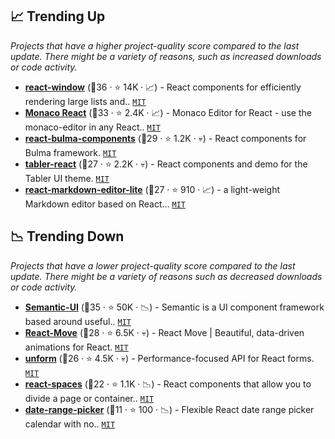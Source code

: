 ## 📈 Trending Up

_Projects that have a higher project-quality score compared to the last update. There might be a variety of reasons, such as increased downloads or code activity._

- <b><a href="https://github.com/bvaughn/react-window">react-window</a></b> (🥈36 ·  ⭐ 14K · 📈) - React components for efficiently rendering large lists and.. <code><a href="http://bit.ly/34MBwT8">MIT</a></code>
- <b><a href="https://github.com/suren-atoyan/monaco-react">Monaco React</a></b> (🥈33 ·  ⭐ 2.4K · 📈) - Monaco Editor for React - use the monaco-editor in any React.. <code><a href="http://bit.ly/34MBwT8">MIT</a></code>
- <b><a href="https://github.com/couds/react-bulma-components">react-bulma-components</a></b> (🥉29 ·  ⭐ 1.2K · 💀) - React components for Bulma framework. <code><a href="http://bit.ly/34MBwT8">MIT</a></code>
- <b><a href="https://github.com/tabler/tabler-react">tabler-react</a></b> (🥉27 ·  ⭐ 2.2K · 💀) - React components and demo for the Tabler UI theme. <code><a href="http://bit.ly/34MBwT8">MIT</a></code>
- <b><a href="https://github.com/HarryChen0506/react-markdown-editor-lite">react-markdown-editor-lite</a></b> (🥉27 ·  ⭐ 910 · 📈) - a light-weight Markdown editor based on React... <code><a href="http://bit.ly/34MBwT8">MIT</a></code>

## 📉 Trending Down

_Projects that have a lower project-quality score compared to the last update. There might be a variety of reasons such as decreased downloads or code activity._

- <b><a href="https://github.com/Semantic-Org/Semantic-UI">Semantic-UI</a></b> (🥈35 ·  ⭐ 50K · 📉) - Semantic is a UI component framework based around useful.. <code><a href="http://bit.ly/34MBwT8">MIT</a></code>
- <b><a href="https://github.com/sghall/react-move">React-Move</a></b> (🥉28 ·  ⭐ 6.5K · 💀) - React Move | Beautiful, data-driven animations for React. <code><a href="http://bit.ly/34MBwT8">MIT</a></code>
- <b><a href="https://github.com/unform/unform">unform</a></b> (🥉26 ·  ⭐ 4.5K · 💀) - Performance-focused API for React forms. <code><a href="http://bit.ly/34MBwT8">MIT</a></code>
- <b><a href="https://github.com/aeagle/react-spaces">react-spaces</a></b> (🥉22 ·  ⭐ 1.1K · 📉) - React components that allow you to divide a page or container.. <code><a href="http://bit.ly/34MBwT8">MIT</a></code>
- <b><a href="https://github.com/almogtavor/date-range-picker">date-range-picker</a></b> (🥉11 ·  ⭐ 100 · 📉) - Flexible React date range picker calendar with no.. <code><a href="http://bit.ly/34MBwT8">MIT</a></code>

